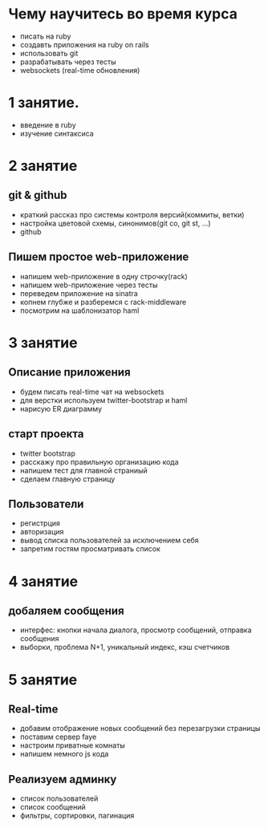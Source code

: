 # Чему научитесь во время курса

* писать на ruby
* создавть приложения на ruby on rails
* использовать git
* разрабатывать через тесты
* websockets (real-time обновления)

# 1 занятие. 

* введение в ruby 
* изучение синтаксиса

# 2 занятие
## git & github

* краткий рассказ про системы контроля версий(коммиты, ветки)
* настройка цветовой схемы, синонимов(git co, git st, ...)
* github

## Пишем простое web-приложение

* напишем web-приложение в одну строчку(rack)
* напишем web-приложение через тесты
* переведем приложение на sinatra
* копнем глубже и разберемся с rack-middleware
* посмотрим на шаблонизатор haml

# 3 занятие
## Описание приложения

* будем писать real-time чат на websockets
* для верстки используем twitter-bootstrap и haml
* нарисую ER диаграмму

## старт проекта

* twitter bootstrap
* расскажу про правильную организацию кода
* напишем тест для главной страниый
* сделаем главную страницу

## Пользователи

* регистрция
* авторизация
* вывод списка пользователей за исключением себя
* запретим гостям просматривать список

# 4 занятие
## добаляем сообщения

* интерфес: кнопки начала диалога, просмотр сообщений, отправка сообщения
* выборки, проблема N+1, уникальный индекс, кэш счетчиков

# 5 занятие
## Real-time

* добавим отображение новых сообщений без перезагрузки страницы
* поставим сервер faye
* настроим приватные комнаты 
* напишем немного js кода

## Реализуем админку

* список пользователей
* список сообщений
* фильтры, сортировки, пагинация
